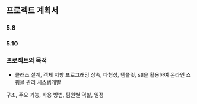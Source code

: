 ## 프로젝트 계획서
### 5.8 
### 5.10
### 프로젝트의 목적
* 클래스 설계, 객체 지향 프로그래밍 상속, 다형성, 템플릿, stl을 활용하여 온라인 쇼핑몰 관리 시스템개발

 구조,
 주요 기능,
 사용 방법, 
 팀원별 역할, 
 일정 
